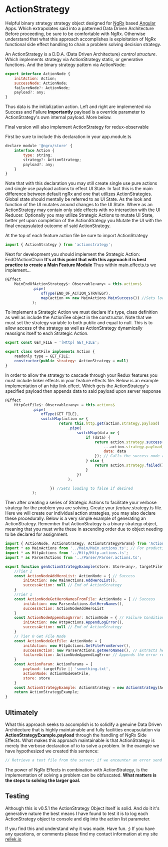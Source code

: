 # ActionStrategy

Helpful binary strategy strategy object designed for [NgRx](ngrx.io) based [Angular](angular.io) Apps. Which extrapolates said into a patterned Data Driven Architecture
Before proceeding, be sure to be comfortable with NgRx.
Otherwise understand that what this approach accomplishes is exploitation of NgRx functional side effect handling to chain a problem solving decision strategy.

An ActionStrategy is a D.D.A. (Data Driven Architecture) *control structure*. Which implements strategy via ActionStrategy static, or generative functions. And the binary strategy pattern via ActionNode:

```javascript
export interface ActionNode {
    initAction: Action;
    successNode: ActionNode;
    failureNode?: ActionNode;
    payload?: any;
}
```

Thus data is the initialization action. Left and right are implemented via Success and Failure
**Importantly** payload is a override parameter to ActionStrategy's own internal payload. More below.

Final version will also implement ActionStrategy for redux-observable

First be sure to include this declaration in your app.module.ts

```javascript
declare module '@ngrx/store' {
    interface Action {
        type: string;
        strategy?: ActionStrategy;
        payload?: any;
    }
}
```

Note that with this declaration you may still create single use pure actions and single use payload actions to effect UI State.
In fact this is the main difference between default ngRx and one that utilizes ActionStrategies. Global state should mentally be referred to as UI State. As the look and function of the UI mutates around changes to the UI State. Where as an ActionStrategy may contain only side effects with no interaction with the UI Reducer. Optionally you may utilize Strategic Actions to mutate UI State, better yet upon completion of the ActionStrategy you Mutate the UI with the final encapsulated outcome  of said ActionStrategy.

At the top of each feature action file be sure to import ActionStrategy

```javascript
import { ActionStrategy } from 'actionstrategy';
```

Next for development you should implement the Strategic Action: EndOfActionChain
**It's at this point that with this approach it is best practice to create a Main Feature Module**
Thus within main.effects.ts we implement...

```javascript
@Effect
    MainEndOfActionStrategy$: Observable<any> = this.actions$
            .pipe(
                ofType(END_OF_ACTION_STRATEGY),
                map(action => new MainActions.MainSuccess()) //Sets loading to false if desired
            );
```

To implement a Strategic Action we must declare it's type, class definition as well as include the ActionTee object in the constructor. Note that we must set the strategy variable to both public and equal to null. This is to allow access of the strategy as well as ActionStrategy dynamically reassigns itself to each Strategic Action.

```javascript
export const GET_FILE = '[Http] GET_FILE';

export class GetFile implements Action {
    readonly type = GET_FILE;
    constructor(public strategy: ActionStrategy = null)
}
```

In order to allow the strategy to cascade through your Redux features you must include linker effects in your feature effects file.
Below is an example implementation of an http link effect. Which gets the ActionStrategy's specified payload then appends data to said payload upon server response

```javascript
@Effect
    HttpGetFile$: Observable<any> = this.actions$
            .pipe(
                ofType(GET_FILE),
                switchMap(action => {
                        return this.http.get(action.strategy.payload)
                            .pipe(
                                switchMap(data => {
                                    if (data) {
                                        return action.strategy.success({
                                            ...action.strategy.payload,
                                            data: data
                                        }); // Calls the success node and appends the returned data to the ActionStrategy Encapsulated State
                                    } else {
                                        return action.strategy.failed()
                                    }
                                })
                            );

                    }) //Sets loading to false if desired
            );
```

Then after creating a series of Strategic Actions to facilitate your verbose strategy for the problem you are solving. Create your *feature*.strategy.ts file.
Here we will create our individual action strategies, you may also declare these procedurally. Below is a very simple example of generating an ActionStrategy. Remember that ActionStrategy is a binary strategy object, meaning that you must write these in ascending order due to object needing to be declared for assignment.

```javascript
import { ActionNode, ActionStrategy, ActionStrategyParams} from 'ActionStrategy';
import * as MainActions from '../Main/Main.actions.ts'; // For production, be sure to { } include only what you need
import * as HttpActions from '../Http/Http.actions.ts';
import * as ParserActions from '../Parser/Parser.actions.ts';

export function genActionStrategyExample(store: Store<any>, targetFile?: string) {
    //Tier 2
    const ActionNodeAddHeroList: ActionNode = { // Success
        initAction: new MainActions.AddHeroList(),
        successAction: null // End of ActionStrategy
    }
    //Tier 1
    const ActionNodeGetHeroNamesFromFile: ActionNode = { // Success
        initAction: new ParserActions.GetHeroNames(),
        successAction: ActionNodeAddHeroList
    }
    const ActionNodeAppendLogError: ActionNode = { // Failure Condition
        initAction: new HttpActions.AppendLogError(),
        successAction: null // End of ActionStrategy
    }
    // Tier 0 Get File Node
    const ActionNodeGetFile: ActionNode = {
        initAction: new HttpActions.GetFileFromServer(),
        successAction: new ParserActions.getHeroNames(), // Extracts hero names from the txt file
        failureAction: ActionNodeAppendLogError // Appends the error response then logs to console
    }
    const ActionParam: ActionParams = {
        payload: targetFile || 'something.txt',
        actionNode: ActionNodeGetFile,
        store: store
    }
    const ActionStrategyExample: ActionStrategy = new ActionStrategy(ActionParam);
    return ActionStrategyExample;
}
```

## Ultimately

What this approach seeks to accomplish is to solidify a genuine Data Driven Architecture that is highly maintainable and fully facilities encapsulation via **ActionStrategyExample.payload** through the handling of NgRx Side Effects.
What makes this approach maintainable is that ActionStrategy is merely the verbose declaration of io to solve a problem. In the example we have hypothesized we created this sentence:

```javascript
// Retrieve a text file from the server; if we encounter an error send to our log service; otherwise parse out the hero names in the file; finally, add it to the UI.
```

The power of NgRx Effects in combination with ActionStrategy, is the implementation of solving a problem can be obfuscated. **What matters is the steps to solving the larger goal.**

## Testing

Although this is v0.5.1 the ActionStrategy Object itself is solid.
And do it it's generative nature the best means I have found to test it is to log each ActionStrategy object to console and dig into the action list parameter.

If you find this and understand why it was made. Have fun. ;) If you have any questions, or comments please find my contact information at my site [rellek.io](rellek.io)
